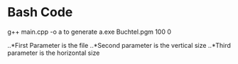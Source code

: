 # Bash Code
g++ main.cpp -o a to generate 
a.exe Buchtel.pgm 100 0 

..*First Parameter is the file
..*Second parameter is the vertical size
..*Third parameter is the horizontal size
